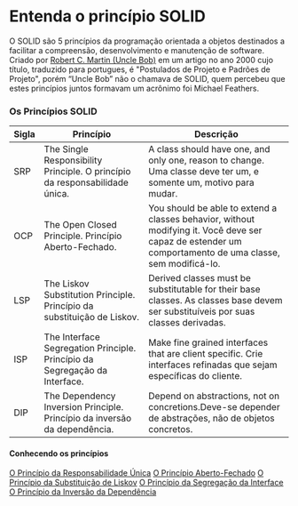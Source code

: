# **Entenda o princípio SOLID**

O SOLID são 5 princípios da programação orientada a objetos destinados a facilitar a compreensão, desenvolvimento e manutenção de software. Criado por [Robert C. Martin (Uncle Bob)](https://pt.wikipedia.org/wiki/Robert_Cecil_Martin) em um artigo no ano 2000 cujo título, traduzido para portugues, é "Postulados de Projeto e Padrões de Projeto", porém “Uncle Bob” não o chamava de SOLID, quem percebeu que estes princípios juntos formavam um acrônimo foi Michael Feathers.

### **Os Princípios SOLID**

Sigla   | Princípio | Descrição
--------- | --------- | ---------
SRP | The Single Responsibility Principle. O princípio da responsabilidade única. | A class should have one, and only one, reason to change. Uma classe deve ter um, e somente um, motivo para mudar.
OCP | The Open Closed Principle. Princípio Aberto-Fechado. | You should be able to extend a classes behavior, without modifying it. Você deve ser capaz de estender um comportamento de uma classe, sem modificá-lo.
LSP | The Liskov Substitution Principle. Princípio da substituição de Liskov. | Derived classes must be substitutable for their base classes. As classes base devem ser substituíveis por suas classes derivadas.
ISP | The Interface Segregation Principle. Princípio da Segregação da Interface. | Make fine grained interfaces that are client specific. Crie interfaces refinadas que sejam específicas do cliente.
DIP | The Dependency Inversion Principle. Princípio da inversão da dependência. | Depend on abstractions, not on concretions.Deve-se depender de abstrações, não de objetos concretos.

#### **Conhecendo os princípios**

[O Princípio da Responsabilidade Única](./SRP)
[O Princípio Aberto-Fechado](./OCP)
[O Princípio da Substituição de Liskov](./LSP)
[O Princípio da Segregação da Interface](./ISP)
[O Princípio da Inversão da Dependência](./DIP)